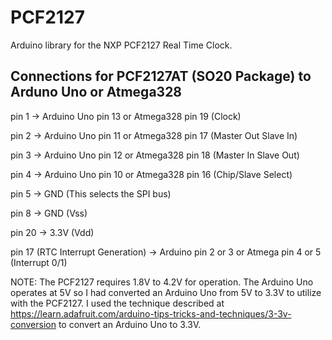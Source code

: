 # PCF2127
Arduino library for the NXP PCF2127 Real Time Clock.

## Connections for PCF2127AT (SO20 Package) to Arduno Uno or Atmega328

pin 1 -> Arduino Uno pin 13 or Atmega328 pin 19 (Clock)

pin 2 -> Arduino Uno pin 11 or Atmega328 pin 17 (Master Out Slave In)

pin 3 -> Arduino Uno pin 12 or Atmega328 pin 18 (Master In Slave Out)

pin 4 -> Arduino Uno pin 10 or Atmega328 pin 16 (Chip/Slave Select)

pin 5 -> GND (This selects the SPI bus)

pin 8 -> GND (Vss)

pin 20 -> 3.3V (Vdd)

pin 17 (RTC Interrupt Generation) -> Arduino pin 2 or 3 or Atmega pin 4 or 5 (Interrupt 0/1)

NOTE: The PCF2127 requires 1.8V to 4.2V for operation.  The Arduino Uno operates at 5V so I had converted an Arduino Uno from 5V to 3.3V to utilize with the PCF2127.  I used the technique described at https://learn.adafruit.com/arduino-tips-tricks-and-techniques/3-3v-conversion to convert an Arduino Uno to 3.3V.

